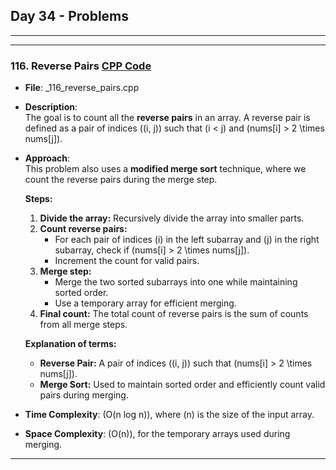 ## Day 34 - Problems

---



---

### 116. **Reverse Pairs** [CPP Code](./_116_reverse_pairs.cpp)
   - **File**: _116_reverse_pairs.cpp
   - **Description**:  
     The goal is to count all the **reverse pairs** in an array. A reverse pair is defined as a pair of indices \((i, j)\) such that \(i < j\) and \(nums[i] > 2 \times nums[j]\).  
   - **Approach**:  
     This problem also uses a **modified merge sort** technique, where we count the reverse pairs during the merge step.  

     **Steps:**  
     1. **Divide the array:** Recursively divide the array into smaller parts.  
     2. **Count reverse pairs:**  
        - For each pair of indices \(i\) in the left subarray and \(j\) in the right subarray, check if \(nums[i] > 2 \times nums[j]\).  
        - Increment the count for valid pairs.  
     3. **Merge step:**  
        - Merge the two sorted subarrays into one while maintaining sorted order.  
        - Use a temporary array for efficient merging.  
     4. **Final count:** The total count of reverse pairs is the sum of counts from all merge steps.  

     **Explanation of terms:**  
     - **Reverse Pair:** A pair of indices \((i, j)\) such that \(nums[i] > 2 \times nums[j]\).  
     - **Merge Sort:** Used to maintain sorted order and efficiently count valid pairs during merging.  

   - **Time Complexity**: \(O(n log n)\), where \(n\) is the size of the input array.  
   - **Space Complexity**: \(O(n)\), for the temporary arrays used during merging.  

--- 